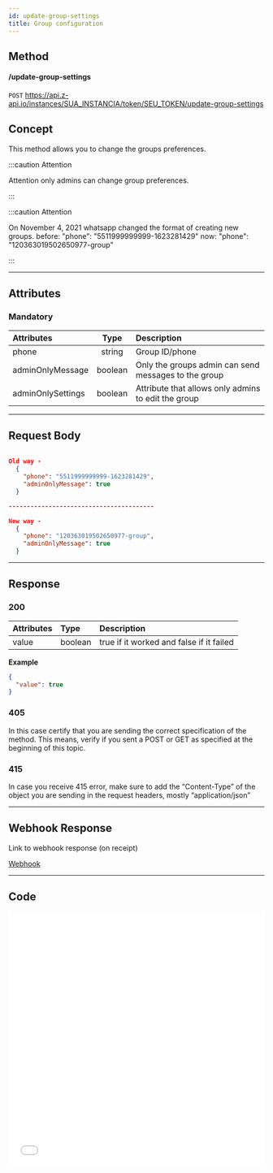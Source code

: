 ```yaml
---
id: update-group-settings
title: Group configuration 
---
```


## Method 

#### /update-group-settings

`POST` https://api.z-api.io/instances/SUA_INSTANCIA/token/SEU_TOKEN/update-group-settings

## Concept

This method allows you to change the groups preferences.

:::caution Attention

Attention only admins can change group preferences.

:::

:::caution Attention

On November 4, 2021 whatsapp changed the format of creating new groups. before: "phone": "5511999999999-1623281429" now: "phone": "120363019502650977-group"

:::

---

## Attributes

### Mandatory

| Attributes| Type | Description |
| :-- | :-: | :-- |
| phone | string | Group ID/phone |
| adminOnlyMessage | boolean | Only the groups admin can send messages to the group  |
| adminOnlySettings | boolean | Attribute that allows only admins to edit the group |

---

## Request Body

```json

Old way -
  {
    "phone": "5511999999999-1623281429",
    "adminOnlyMessage": true
  }

----------------------------------------

New way -
  {
    "phone": "120363019502650977-group",
    "adminOnlyMessage": true
  }

```

---

## Response

### 200

| Attributes | Type   | Description                                         |
| :-------- | :------ | :-------------------------------------------------- |
| value     | boolean | true if it worked and false if it failed            |

**Example**

```json
{
  "value": true
}
```

### 405

In this case certify that you are sending the correct specification of the method. This means, verify if you sent a POST or GET as specified at the beginning of this topic.

### 415

In case you receive 415 error, make sure to add the “Content-Type” of the object you are sending in the request headers, mostly “application/json”

---

## Webhook Response

Link to webhook response (on receipt)

[Webhook](../webhooks/on-message-received#response)

---

## Code

<iframe src="//api.apiembed.com/?source=https://raw.githubusercontent.com/Z-API/z-api-docs/main/json-examples/update-group-settings.json&targets=all" frameborder="0" scrolling="no" width="100%" height="500px" seamless></iframe>
